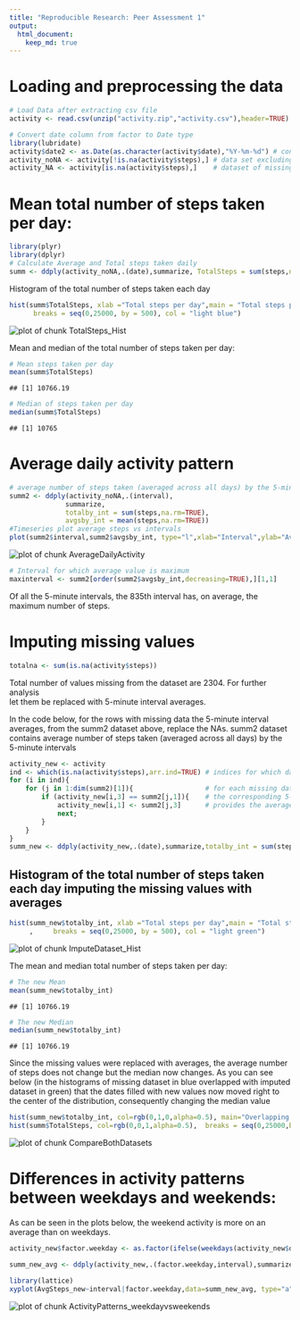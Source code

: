 ```yaml
---
title: "Reproducible Research: Peer Assessment 1"
output: 
  html_document:
    keep_md: true
---
```

  
  

# Loading and preprocessing the data

```r
# Load Data after extracting csv file
activity <- read.csv(unzip("activity.zip","activity.csv"),header=TRUE)

# Convert date column from factor to Date type
library(lubridate)
activity$date2 <- as.Date(as.character(activity$date),"%Y-%m-%d") # convert date field to Date type
activity_noNA <- activity[!is.na(activity$steps),] # data set excluding missing step values
activity_NA <- activity[is.na(activity$steps),]    # dataset of missing step values
```

# Mean total number of steps taken per day:


```r
library(plyr)
library(dplyr)
# Calculate Average and Total steps taken daily      
summ <- ddply(activity_noNA,.(date),summarize, TotalSteps = sum(steps,na.rm=TRUE),AvgS = mean(steps,na.rm=TRUE))
```

Histogram of the total number of steps taken each day

```r
hist(summ$TotalSteps, xlab ="Total steps per day",main = "Total steps per day",
      breaks = seq(0,25000, by = 500), col = "light blue")
```

![plot of chunk TotalSteps_Hist](figure/TotalSteps_Hist-1.png) 

Mean and median of the total number of steps taken per day:

```r
# Mean steps taken per day
mean(summ$TotalSteps)
```

```
## [1] 10766.19
```

```r
# Median of steps taken per day
median(summ$TotalSteps)
```

```
## [1] 10765
```
  

# Average daily activity pattern

```r
# average number of steps taken (averaged across all days) by the 5-minute intervals
summ2 <- ddply(activity_noNA,.(interval),
              summarize,
              totalby_int = sum(steps,na.rm=TRUE),
              avgsby_int = mean(steps,na.rm=TRUE))
#Timeseries plot average steps vs intervals
plot(summ2$interval,summ2$avgsby_int, type="l",xlab="Interval",ylab="Average steps taken")
```

![plot of chunk AverageDailyActivity](figure/AverageDailyActivity-1.png) 

```r
# Interval for which average value is maximum
maxinterval <- summ2[order(summ2$avgsby_int,decreasing=TRUE),][1,1]
```

Of all the 5-minute intervals, the 835th interval has, on average, the maximum number of steps.  


# Imputing missing values


```r
totalna <- sum(is.na(activity$steps))
```
Total number of values missing from the dataset are 2304. For further analysis  
let them be replaced with 5-minute interval averages.

In the code below, for the rows with missing data the 5-minute interval averages, from the summ2 dataset above, replace the NAs.
summ2 dataset contains average number of steps taken (averaged across all days) by the 5-minute intervals

```r
activity_new <- activity
ind <- which(is.na(activity$steps),arr.ind=TRUE) # indices for which data is missing
for (i in ind){
    for (j in 1:dim(summ2)[1]){                  # for each missing data row
        if (activity_new[i,3] == summ2[j,1]){    # the corresponding 5-minute interval from summ2
            activity_new[i,1] <- summ2[j,3]      # provides the average value
            next;
        }
    }
}
summ_new <- ddply(activity_new,.(date),summarize,totalby_int = sum(steps)) # Calculate total steps by date after imputing
```


## Histogram of the total number of steps taken each day imputing the missing values with averages

```r
hist(summ_new$totalby_int, xlab ="Total steps per day",main = "Total steps per day"
     ,     breaks = seq(0,25000, by = 500), col = "light green")
```

![plot of chunk ImputeDataset_Hist](figure/ImputeDataset_Hist-1.png) 

The mean and median total number of steps taken per day:

```r
# The new Mean
mean(summ_new$totalby_int)
```

```
## [1] 10766.19
```

```r
# The new Median
median(summ_new$totalby_int)
```

```
## [1] 10766.19
```

Since the missing values were replaced with averages, the average number of steps does not change but the median now changes.
As you can see below (in the histograms of missing dataset in blue overlapped with imputed dataset in green) that the dates filled with new values now moved right to the center of the distribution, consequently changing the median value


```r
hist(summ_new$totalby_int, col=rgb(0,1,0,alpha=0.5), main="Overlapping Histogram",xlab = "Total number of steps", breaks = seq(0,25000,by=500))
hist(summ$TotalSteps, col=rgb(0,0,1,alpha=0.5),  breaks = seq(0,25000,by=500),add=T)
```

![plot of chunk CompareBothDatasets](figure/CompareBothDatasets-1.png) 

# Differences in activity patterns between weekdays and weekends:
As can be seen in the plots below, the weekend activity is more on an average than on weekdays.


```r
activity_new$factor.weekday <- as.factor(ifelse(weekdays(activity_new$date2)==c("Sunday","Saturday"),"Weekend","Weekday"))

summ_new_avg <- ddply(activity_new,.(factor.weekday,interval),summarize,AvgSteps_new = mean(steps))

library(lattice)
xyplot(AvgSteps_new~interval|factor.weekday,data=summ_new_avg, type="a", xlab="Interval",ylab="Average Steps Taken",layout=c(1,2))
```

![plot of chunk ActivityPatterns_weekdayvsweekends](figure/ActivityPatterns_weekdayvsweekends-1.png) 
